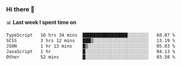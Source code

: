 ### Hi there 👋

<!--
**DBvc/DBvc** is a ✨ _special_ ✨ repository because its `README.md` (this file) appears on your GitHub profile.

Here are some ideas to get you started:

- 🔭 I’m currently working on ...
- 🌱 I’m currently learning ...
- 👯 I’m looking to collaborate on ...
- 🤔 I’m looking for help with ...
- 💬 Ask me about ...
- 📫 How to reach me: ...
- 😄 Pronouns: ...
- ⚡ Fun fact: ...
-->

📊 **Last week I spent time on**
<!--START_SECTION:waka-->

```txt
TypeScript   16 hrs 34 mins  █████████████████░░░░░░░░   68.07 %
SCSS         3 hrs 12 mins   ███▒░░░░░░░░░░░░░░░░░░░░░   13.19 %
JSON         1 hr 13 mins    █▒░░░░░░░░░░░░░░░░░░░░░░░   05.03 %
JavaScript   1 hr            █░░░░░░░░░░░░░░░░░░░░░░░░   04.13 %
Other        52 mins         █░░░░░░░░░░░░░░░░░░░░░░░░   03.58 %
```

<!--END_SECTION:waka-->
